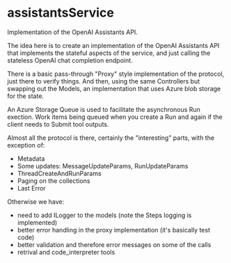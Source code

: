 # assistantsService
Implementation of the OpenAI Assistants API.

The idea here is to create an implementation of the OpenAI Assistants API that implements the stateful aspects of the service, and just calling the stateless OpenAI chat completion endpoint.

There is a basic pass-through "Proxy" style implementation of the protocol, just there to verify things. And then, using the same Controllers but swapping out the Models, an implementation that uses Azure blob storage for the state.

An Azure Storage Queue is used to facilitate the asynchronous Run exection. Work items being queued when you create a Run and again if the client needs to Submit tool outputs.

Almost all the protocol is there, certainly the "interesting" parts, with the exception of:
- Metadata
- Some updates: MessageUpdateParams, RunUpdateParams
- ThreadCreateAndRunParams
- Paging on the collections
- Last Error

Otherwise we have:
- need to add ILogger to the models (note the Steps logging is implemented)
- better error handling in the proxy implementation (it's basically test code)
- better validation and therefore error messages on some of the calls
- retrival and code_interpreter tools

